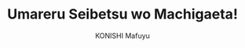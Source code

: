 --- 
slug: "umareru-seibetsu-wo-machigaeta"
title: "Umareru Seibetsu wo Machigaeta!"
publishdate: "2018-12-30"
src: "https://365manga.net/manga/umareru-seibetsu-wo-machigaeta"
author: "KONISHI Mafuyu"
image: "https://data.365manga.net/images/thumbnails/32623-umareru-seibetsu-wo-machigaeta.jpg"
tags: ["Gender bender","Seinen","Slice of life"]
chapters: ["Vol.1 Chapter 12: Because Of Experiencing The Same Pain ","Chapter 11 ","Chapter 10: Meeting Yourself ","Chapter 9: Broken Childhood ","Chapter 8: The First Barrier ","Chapter 7: The Life Of An Inpatient ","Chapter 6: Home And Thailand ","Chapter 5: Day Of Rebirth ","Chapter 4: Hospitalization ","Chapter 3: Preparation For The Surgery ","Chapter 2 ","Chapter 1"]
chapterlinks: ["https://365manga.net/umareru-seibetsu-wo-machigaeta/chapter-12.html","https://365manga.net/umareru-seibetsu-wo-machigaeta/chapter-11.html","https://365manga.net/umareru-seibetsu-wo-machigaeta/chapter-10.html","https://365manga.net/umareru-seibetsu-wo-machigaeta/chapter-9.html","https://365manga.net/umareru-seibetsu-wo-machigaeta/chapter-8.html","https://365manga.net/umareru-seibetsu-wo-machigaeta/chapter-7.html","https://365manga.net/umareru-seibetsu-wo-machigaeta/chapter-6.html","https://365manga.net/umareru-seibetsu-wo-machigaeta/chapter-5.html","https://365manga.net/umareru-seibetsu-wo-machigaeta/chapter-4.html","https://365manga.net/umareru-seibetsu-wo-machigaeta/chapter-3.html","https://365manga.net/umareru-seibetsu-wo-machigaeta/chapter-2.html","https://365manga.net/umareru-seibetsu-wo-machigaeta/chapter-1.html"]
description: "Umareru Seibetsu wo Machigaeta! summary is updating. Come visit Mangakakalot.com sometime to read the latest chapter of Umareru Seibetsu wo Machigaeta!. If you have any question about this manga, Please don't hesitate to contact us or translate team. Hope you enjoy it."
---
